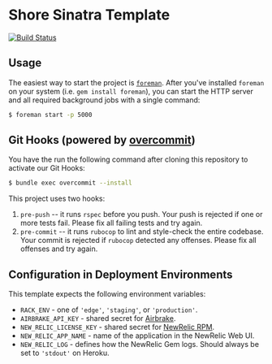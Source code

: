 # Shore Sinatra Template
[![Build Status](https://travis-ci.org/shore-gmbh/sinatra-template.svg?branch=master)](https://travis-ci.org/shore-gmbh/sinatra-template)

## Usage

The easiest way to start the project is [`foreman`][1]. After you've installed
`foreman` on your system (i.e. `gem install foreman`), you can start the HTTP
server and all required background jobs with a single command:

```sh
$ foreman start -p 5000
```

[1]: https://github.com/ddollar/foreman

## Git Hooks (powered by [overcommit][1])

You have the run the following command after cloning this repository to activate
our Git Hooks:

```sh
$ bundle exec overcommit --install
```

This project uses two hooks:

1. `pre-push` -- it runs `rspec` before you push. Your push is rejected if one
   or more tests fail. Please fix all failing tests and try again.
2. `pre-commit` -- it runs `rubocop` to lint and style-check the entire
   codebase. Your commit is rejected if `rubocop` detected any offenses. Please
   fix all offenses and try again.

[1]: https://github.com/brigade/overcommit

## Configuration in Deployment Environments

This template expects the following environment variables:

 * `RACK_ENV` - one of `'edge'`, `'staging'`, or `'production'`.
 * `AIRBRAKE_API_KEY` - shared secret for [Airbrake][1].
 * `NEW_RELIC_LICENSE_KEY` - shared secret for [NewRelic RPM][2].
 * `NEW_RELIC_APP_NAME` - name of the application in the NewRelic Web UI.
 * `NEW_RELIC_LOG` - defines how the NewRelic Gem logs. Should always be set to
   `'stdout'` on Heroku.

[1]: https://airbrake.io
[2]: https://rpm.newrelic.com
